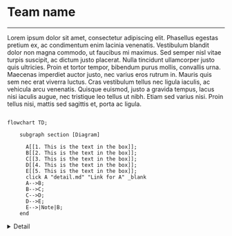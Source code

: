 # Team name

***

Lorem ipsum dolor sit amet, consectetur adipiscing elit. Phasellus egestas pretium ex, ac condimentum enim lacinia venenatis. Vestibulum blandit dolor non magna commodo, ut faucibus mi maximus. Sed semper nisl vitae turpis suscipit, ac dictum justo placerat. Nulla tincidunt ullamcorper justo quis ultricies. Proin et tortor tempor, bibendum purus mollis, convallis urna. Maecenas imperdiet auctor justo, nec varius eros rutrum in. Mauris quis sem nec erat viverra luctus. Cras vestibulum tellus nec ligula iaculis, ac vehicula arcu venenatis. Quisque euismod, justo a gravida tempus, lacus nisi iaculis augue, nec tristique leo tellus ut nibh. Etiam sed varius nisi. Proin tellus nisi, mattis sed sagittis et, porta ac ligula. 


```mermaid

flowchart TD;

    subgraph section [Diagram]

      A[[1. This is the text in the box]];
      B[[2. This is the text in the box]];
      C[[3. This is the text in the box]];
      D[[4. This is the text in the box]];
      E[[5. This is the text in the box]];
      click A "detail.md" "Link for A" _blank
      A-->B;
      B-->C;
      C-->D;
      D-->E;
      E-->|Note|B;
    end
```


<details><summary>Detail</summary>

#### Another section
<p>
Integer iaculis cursus lacus, commodo cursus lorem imperdiet eu. Quisque a dolor vestibulum, dapibus erat vitae, lacinia elit. Nam aliquam ipsum nec lacus condimentum porta. Maecenas scelerisque suscipit libero, eget sollicitudin dui eleifend sed. Suspendisse sagittis ipsum vel risus ullamcorper, non pharetra nisl fermentum. Pellentesque habitant morbi tristique senectus et netus et malesuada fames ac turpis egestas. Nulla vehicula augue vel eros malesuada, eu accumsan erat imperdiet. 
</p>
</details>

